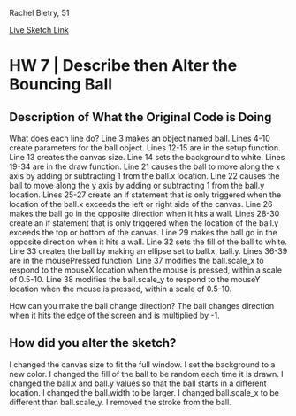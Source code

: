 Rachel Bietry, 51

[Live Sketch Link](https://rbietry.github.io/120-work/hw-7/)


# HW 7 | Describe then Alter the Bouncing Ball

## Description of What the Original Code is Doing


What does each line do?
Line 3 makes an object named ball.
Lines 4-10 create parameters for the ball object.
Lines 12-15 are in the setup function.
Line 13 creates the canvas size.
Line 14 sets the background to white.
Lines 19-34 are in the draw function.
Line 21 causes the ball to move along the x axis by adding or subtracting 1 from the ball.x location.
Line 22 causes the ball to move along the y axis by adding or subtracting 1 from the ball.y location.
Lines 25-27 create an if statement that is only triggered when the location of the ball.x exceeds the left or right side of the canvas.
Line 26 makes the ball go in the opposite direction when it hits a wall.
Lines 28-30 create an if statement that is only triggered when the location of the ball.y exceeds the top or bottom of the canvas.
Line 29 makes the ball go in the opposite direction when it hits a wall.
Line 32 sets the fill of the ball to white.
Line 33 creates the ball by making an ellipse set to ball.x, ball.y.
Lines 36-39 are in the mousePressed function.
Line 37 modifies the ball.scale_x to respond to the mouseX location when the mouse is pressed, within a scale of 0.5-10.
Line 38 modifies the ball.scale_y to respond to the mouseY location when the mouse is pressed, within a scale of 0.5-10.

How can you make the ball change direction?
The ball changes direction when it hits the edge of the screen and is multiplied by -1.



## How did you alter the sketch?


I changed the canvas size to fit the full window. I set the background to a new color. I changed the fill of the ball to be random each time it is drawn. I changed the ball.x and ball.y values so that the ball starts in a different location. I changed the ball.width to be larger. I changed ball.scale_x to be different than ball.scale_y. I removed the stroke from the ball.
